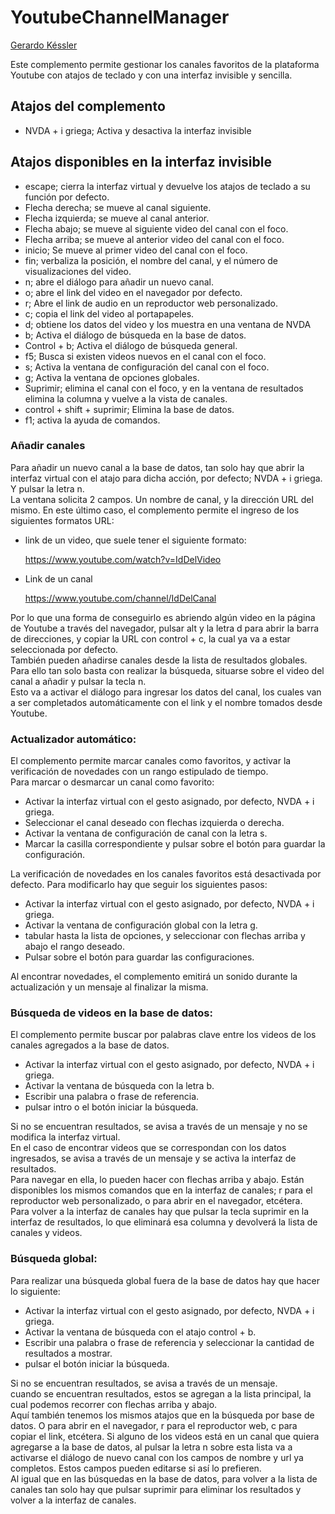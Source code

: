 # YoutubeChannelManager
[Gerardo Késsler](http://gera.ar)  

Este complemento permite gestionar los canales favoritos de la plataforma Youtube con atajos de teclado y con una interfaz invisible y sencilla.  

## Atajos del complemento

* NVDA + i griega; Activa y desactiva la interfaz invisible

## Atajos disponibles en la interfaz invisible

* escape; cierra la interfaz virtual y devuelve los atajos de teclado a su función por defecto.
* Flecha derecha; se mueve al canal siguiente.
* Flecha izquierda; se mueve al canal anterior.
* Flecha abajo; se mueve al siguiente video del canal con el foco.
* Flecha arriba; se mueve al anterior video del canal con el foco.
* inicio; Se mueve al primer video del canal con el foco.
* fin; verbaliza la posición, el nombre del canal, y el número de visualizaciones del video.
* n; abre el diálogo para añadir un nuevo canal.
* o; abre el link del video en el navegador por defecto.
* r; Abre el link de audio en un reproductor web personalizado.
* c; copia el link del video al portapapeles.
* d; obtiene los datos del video y los muestra en una ventana de NVDA
* b; Activa el diálogo de búsqueda en la base de datos.
* Control + b; Activa el diálogo de búsqueda general.
* f5; Busca si existen videos nuevos en el canal con el foco.
* s; Activa la ventana de configuración del canal con el foco.
* g; Activa la ventana de opciones globales.
* Suprimir; elimina el canal con el foco, y en la ventana de resultados elimina la columna y vuelve a la vista de canales.
* control + shift + suprimir; Elimina la base de datos.
* f1; activa la ayuda de comandos.

### Añadir canales

Para añadir un nuevo canal a la base de datos, tan solo hay que abrir la interfaz virtual con el atajo para dicha acción, por defecto; NVDA + i griega. Y pulsar la letra n.    
La ventana solicita 2 campos. Un nombre de canal, y la dirección  URL del mismo. En este último caso, el complemento permite el ingreso de los siguientes formatos URL:

* link de un video, que suele tener el siguiente formato:

    https://www.youtube.com/watch?v=IdDelVideo

* Link de un canal

    https://www.youtube.com/channel/IdDelCanal

Por lo que una forma de conseguirlo es abriendo algún video en la página de Youtube a través del navegador, pulsar alt y la letra d para abrir la barra de direcciones, y copiar la URL con control + c, la cual ya va a estar seleccionada por defecto.  
También pueden añadirse canales desde la lista de resultados globales. Para ello tan solo basta con realizar la búsqueda, situarse sobre el video del canal a añadir y pulsar la tecla n.  
Esto va a activar el diálogo para ingresar los datos del canal, los cuales van a ser completados automáticamente con el link  y el nombre tomados desde Youtube.

### Actualizador automático:

El complemento permite marcar canales como favoritos, y activar la verificación de novedades con un rango estipulado de tiempo.  
Para marcar o desmarcar un canal como favorito:  

* Activar la interfaz virtual con el gesto asignado, por defecto, NVDA + i griega.
* Seleccionar el canal deseado con flechas izquierda o derecha.
* Activar la ventana de configuración de canal con la letra s.
* Marcar la casilla correspondiente y pulsar sobre el botón para guardar la configuración.

La verificación de novedades en los canales favoritos está desactivada por defecto. Para modificarlo hay que seguir los siguientes pasos:

* Activar la interfaz virtual con el gesto asignado, por defecto, NVDA + i griega.
* Activar la ventana de configuración global con la letra g.
* tabular hasta  la lista de opciones, y seleccionar con flechas arriba y abajo el rango deseado.
* Pulsar sobre el botón para guardar las configuraciones.

Al encontrar novedades, el complemento emitirá un sonido durante la actualización y un mensaje al finalizar la misma.

### Búsqueda de videos en la base de datos:

El complemento permite buscar por palabras clave entre los videos de los canales agregados a la base de datos.  

* Activar la interfaz virtual con el gesto asignado, por defecto, NVDA + i griega.
* Activar la ventana de búsqueda con la letra b.
* Escribir una palabra o frase de referencia.
* pulsar intro o el botón iniciar la búsqueda.

Si no se encuentran resultados, se avisa a través de un mensaje y no se  modifica la interfaz virtual.  
En el caso de encontrar videos que se correspondan con los datos ingresados, se avisa a través de un mensaje y se activa la interfaz de resultados.  
Para navegar en ella, lo pueden hacer con flechas arriba y abajo. Están disponibles los mismos comandos que en la interfaz de canales; r para el reproductor web personalizado, o para abrir en el navegador, etcétera.  
Para volver a la interfaz de canales hay que pulsar la tecla suprimir en la interfaz de resultados, lo que eliminará esa columna y devolverá la lista de canales y videos.

### Búsqueda global:

Para realizar una búsqueda global fuera de la base de datos hay que hacer lo siguiente:

* Activar la interfaz virtual con el gesto asignado, por defecto, NVDA + i griega.
* Activar la ventana de búsqueda con el atajo control + b.
* Escribir una palabra o frase de referencia y seleccionar la cantidad de resultados a mostrar.
* pulsar el botón iniciar la búsqueda.

Si no se encuentran resultados, se avisa a través de un mensaje.  
cuando se encuentran resultados, estos se agregan a la lista principal, la cual podemos recorrer con flechas arriba y abajo.  
Aquí también tenemos los mismos atajos que en la búsqueda por base de datos. O para abrir en el navegador, r para el reproductor web, c para copiar el link, etcétera.
Si alguno de los videos está en un canal que quiera agregarse a la base de datos, al pulsar la letra n sobre esta lista va a activarse el diálogo de nuevo canal con los campos de nombre y url ya completos. Estos campos pueden editarse si así lo prefieren.  
Al igual que en las búsquedas en la base de datos, para volver a la lista de canales tan solo hay que pulsar suprimir para eliminar los resultados y volver a la interfaz de canales.

